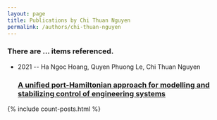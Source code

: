```yaml
---
layout: page
title: Publications by Chi Thuan Nguyen
permalink: /authors/chi-thuan-nguyen
---
```


<h3 id="number-posts">There are ... items referenced.</h3>
<ul class="post-list">
<li><span class='post-meta'>2021 -- Ha Ngoc Hoang, Quyen Phuong Le, Chi Thuan Nguyen</span><h3><a class='post-link' href="{{ site.baseurl }}/a-unified-port-hamiltonian-approach-for-modelling-and-stabilizing-control-of-engineering-systems">A unified port-Hamiltonian approach for modelling and stabilizing control of engineering systems</a></h3></li>

</ul>
{% include count-posts.html %}
